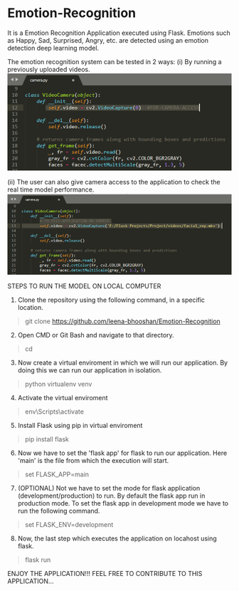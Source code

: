 # Emotion-Recognition
It is a Emotion Recognition Application executed using Flask. Emotions such as Happy, Sad, Surprised, Angry, etc. are detected using an emotion detection deep learning model.

The emotion recognition system can be tested in 2 ways: 
(i) By running a previously uploaded videos. 
![Screenshot](static/camera_access.PNG)

(ii) The user can also give camera access to the application to check the real time model performance.
![Screenshot](static/video_access'.PNG)

STEPS TO RUN THE MODEL ON LOCAL COMPUTER
1. Clone the repository using the following command, in a specific location.
  >git clone https://github.com/leena-bhooshan/Emotion-Recognition

2. Open CMD or Git Bash and navigate to that directory.
  >cd <path to the directory>

3. Now create a virtual enviroment in which we will run our application. By doing this we can run our application in isolation.
  >python virtualenv venv

4. Activate the virtual enviroment
  >env\Scripts\activate

5. Install Flask using pip in virtual enviroment
  >pip install flask

6. Now we have to set the 'flask app' for flask to run our application. Here 'main' is the file from which the execution will start.
  >set FLASK_APP=main

7. (OPTIONAL) Not we have to set the mode for flask application (development/production) to run. By default the flask app run in production mode. To set the flask app in development mode we have to run the following command.
  >set FLASK_ENV=development

8. Now, the last step which executes the application on locahost using flask.
  >flask run

  ENJOY THE APPLICATION!!!
  FEEL FREE TO CONTRIBUTE TO THIS APPLICATION...

  
 
